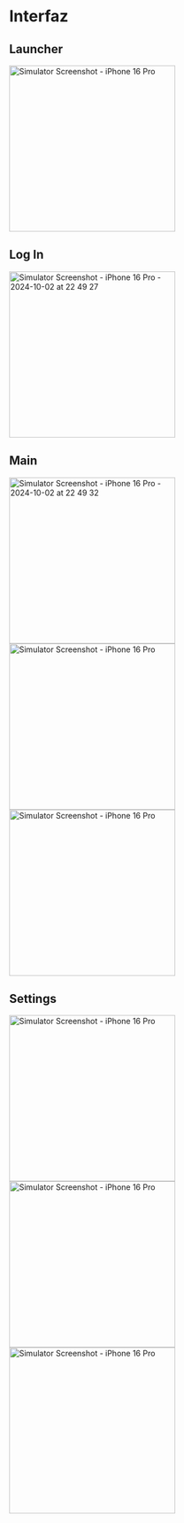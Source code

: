# Interfaz
<h2>Launcher </h2>
<img src="https://github.com/user-attachments/assets/e5b711c1-699e-41c7-bd37-1e335eeb7e8c" alt="Simulator Screenshot - iPhone 16 Pro" width="300"/>
<h2>Log In </h2>
<img src="https://github.com/user-attachments/assets/e9b285bb-77a8-452c-8b5c-0b8047d55e72" alt="Simulator Screenshot - iPhone 16 Pro - 2024-10-02 at 22 49 27" width="300"/>
<h2>Main </h2>
<img src="https://github.com/user-attachments/assets/01f5001d-b825-462e-8fe5-e5e66c7a7666" alt="Simulator Screenshot - iPhone 16 Pro - 2024-10-02 at 22 49 32" width="300"/>
<img src="https://github.com/user-attachments/assets/763fb463-ef16-4f52-b472-58474e5889a7" alt="Simulator Screenshot - iPhone 16 Pro"width="300"/>
<img src="https://github.com/user-attachments/assets/059dfdf7-5a6d-44fc-a79c-b39cff03aabc" alt="Simulator Screenshot - iPhone 16 Pro" width="300"/>
<h2>Settings </h2>
 <img src="https://github.com/user-attachments/assets/a8d243d5-ade7-40de-8758-78f6ad2c6717" alt="Simulator Screenshot - iPhone 16 Pro" width="300"/>
 <img src="https://github.com/user-attachments/assets/c64e914b-b7fc-4eb3-b611-4ec427e83d49" alt="Simulator Screenshot - iPhone 16 Pro" width="300"/>
 <img src="https://github.com/user-attachments/assets/37e984f1-fd60-44d9-8c98-f8a2b52d5c6c" alt="Simulator Screenshot - iPhone 16 Pro" width="300"/>


